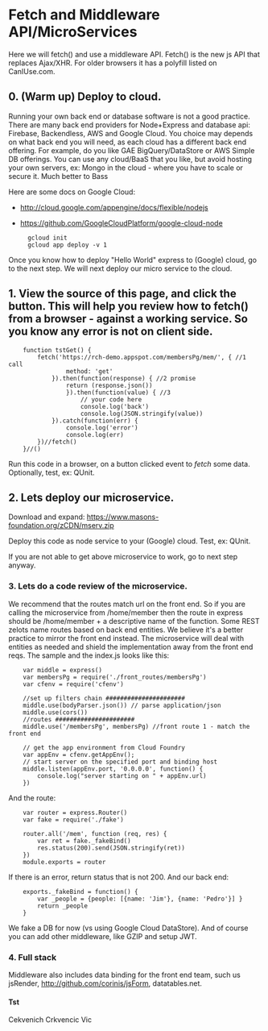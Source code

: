 
# Fetch and Middleware API/MicroServices

Here we will fetch() and use a middleware API. Fetch() is the new js API that replaces Ajax/XHR. For older browsers it has a polyfill listed on CanIUse.com.

## 0. (Warm up) Deploy to cloud.

Running your own back end or database software is not a good practice. There are many back end providers for Node+Express and database api: Firebase, Backendless, AWS and Google Cloud. You choice may depends on what back end you will need, as each cloud has a different back end offering. For example, do you like GAE BigQuery/DataStore or AWS Simple DB offerings. You can use any cloud/BaaS that you like, but avoid hosting your own servers, ex: Mongo in the cloud - where you have to scale or secure it. Much better to Bass

Here are some docs on Google Cloud:
- <http://cloud.google.com/appengine/docs/flexible/nodejs>
- <https://github.com/GoogleCloudPlatform/google-cloud-node>

		gcloud init 
		gcloud app deploy -v 1

Once you know how to deploy "Hello World" express to (Google) cloud, go to the next step. We will next deploy our micro service to the cloud.

## 1. View the source of this page, and click the button. This will help you review how to fetch() from a browser - against a working service. So you know any error is not on client side.
	
		function tstGet() {
			fetch('https://rch-demo.appspot.com/membersPg/mem/', { //1 call
					method: 'get'
				}).then(function(response) { //2 promise
					return (response.json())
					}).then(function(value) { //3
						// your code here
						console.log('back')
						console.log(JSON.stringify(value))
				}).catch(function(err) {
					console.log('error')
					console.log(err)
			})//fetch()
		}//()

Run this code in a browser, on a button clicked event to *fetch* some data. Optionally, test, ex: QUnit. 

## 2. Lets deploy our microservice.

Download and expand: <https://www.masons-foundation.org/zCDN/mserv.zip>

Deploy this code as node service to your (Google) cloud. Test, ex: QUnit.

If you are not able to get above microservice to work, go to next step anyway.

### 3. Lets do a code review of the microservice. 

We recommend that the routes match url on the front end. So if you are calling the microservice from /home/member then the route in express should be /home/member + a descriptive name of the function. Some REST zelots name routes based on back end entities. We believe it's a better practice to mirror the front end instead. The microservice will deal with entities as needed and shield the implementation away from the front end reqs. The sample and the index.js looks like this:

		var middle = express()
		var membersPg = require('./front_routes/membersPg')
		var cfenv = require('cfenv')

		//set up filters chain ###################### 
		middle.use(bodyParser.json()) // parse application/json
		middle.use(cors())
		//routes ###################### 
		middle.use('/membersPg', membersPg) //front route 1 - match the front end

		// get the app environment from Cloud Foundry
		var appEnv = cfenv.getAppEnv();
		// start server on the specified port and binding host
		middle.listen(appEnv.port, '0.0.0.0', function() {
			console.log("server starting on " + appEnv.url)
		})

And the route:

		var router = express.Router()
		var fake = require('./fake')

		router.all('/mem', function (req, res) {
			var ret = fake._fakeBind()
			res.status(200).send(JSON.stringify(ret))
		})
		module.exports = router

If there is an error, return status that is not 200. 
And our back end:


		exports._fakeBind = function() {
			var _people = {people: [{name: 'Jim'}, {name: 'Pedro'}] }
			return _people
		}

We fake a DB for now (vs using Google Cloud DataStore). And of course you can add other middleware, like GZIP and setup JWT.


### 4. Full stack

Middleware also includes data binding for the front end team, such us jsRender, <http://github.com/corinis/jsForm>, datatables.net.

#### Tst 
Cekvenich Crkvencic Vic
